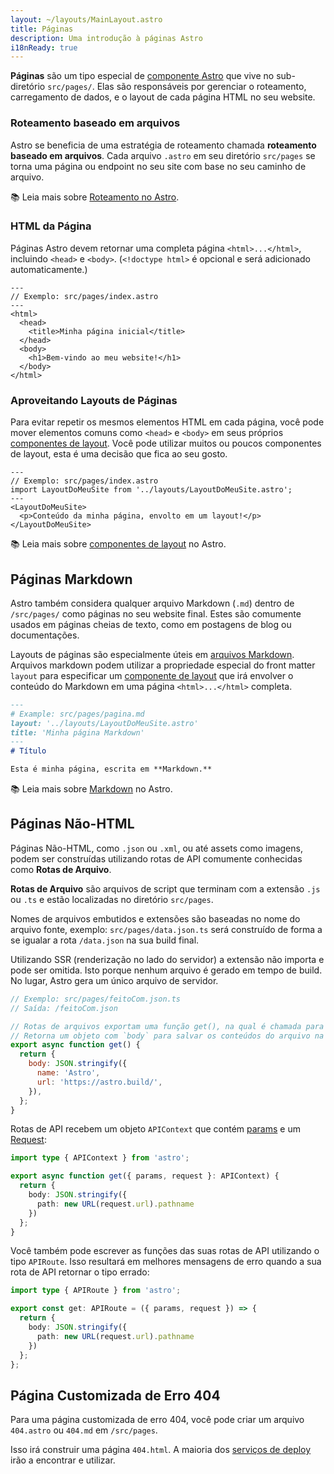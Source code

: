 ```yaml
---
layout: ~/layouts/MainLayout.astro
title: Páginas
description: Uma introdução à páginas Astro
i18nReady: true
---
```


**Páginas** são um tipo especial de [componente Astro](/pt-br/core-concepts/astro-components/) que vive no sub-diretório  `src/pages/`. Elas são responsáveis por gerenciar o roteamento, carregamento de dados, e o layout de cada página HTML no seu website.

### Roteamento baseado em arquivos

Astro se beneficia de uma estratégia de roteamento chamada **roteamento baseado em arquivos**. Cada arquivo `.astro` em seu diretório `src/pages` se torna uma página ou endpoint no seu site com base no seu caminho de arquivo.

📚 Leia mais sobre [Roteamento no Astro](/pt-br/core-concepts/routing/).

### HTML da Página

Páginas Astro devem retornar uma completa página `<html>...</html>`, incluindo `<head>` e `<body>`. (`<!doctype html>` é opcional e será adicionado automaticamente.)

```astro
---
// Exemplo: src/pages/index.astro
---
<html>
  <head>
    <title>Minha página inicial</title>
  </head>
  <body>
    <h1>Bem-vindo ao meu website!</h1>
  </body>
</html>
```

### Aproveitando Layouts de Páginas

Para evitar repetir os mesmos elementos HTML em cada página, você pode mover elementos comuns como `<head>` e `<body>` em seus próprios [componentes de layout](/pt-br/core-concepts/layouts/). Você pode utilizar muitos ou poucos componentes de layout, esta é uma decisão que fica ao seu gosto.

```astro
---
// Exemplo: src/pages/index.astro
import LayoutDoMeuSite from '../layouts/LayoutDoMeuSite.astro';
---
<LayoutDoMeuSite>
  <p>Conteúdo da minha página, envolto em um layout!</p>
</LayoutDoMeuSite>
```

📚 Leia mais sobre [componentes de layout](/pt-br/core-concepts/layouts/) no Astro.


## Páginas Markdown

Astro também considera qualquer arquivo Markdown (`.md`) dentro de `/src/pages/` como páginas no seu website final. Estes são comumente usados em páginas cheias de texto, como em postagens de blog ou documentações.

Layouts de páginas são especialmente úteis em [arquivos Markdown](#páginas-markdown). Arquivos markdown podem utilizar a propriedade especial do front matter `layout` para especificar um [componente de layout](/pt-br/core-concepts/layouts/) que irá envolver o conteúdo do Markdown em uma página `<html>...</html>` completa.

```md
---
# Example: src/pages/pagina.md
layout: '../layouts/LayoutDoMeuSite.astro'
title: 'Minha página Markdown'
---
# Título

Esta é minha página, escrita em **Markdown.**
```

📚 Leia mais sobre [Markdown](/pt-br/guides/markdown-content/) no Astro.


## Páginas Não-HTML

Páginas Não-HTML, como `.json` ou `.xml`, ou até assets como imagens, podem ser construídas utilizando rotas de API comumente conhecidas como **Rotas de Arquivo**.

**Rotas de Arquivo** são arquivos de script que terminam com a extensão `.js` ou `.ts` e estão localizadas no diretório `src/pages`.

Nomes de arquivos embutidos e extensões são baseadas no nome do arquivo fonte, exemplo: `src/pages/data.json.ts` será construído de forma a se igualar a rota `/data.json` na sua build final.

Utilizando SSR (renderização no lado do servidor) a extensão não importa e pode ser omitida. Isto porque nenhum arquivo é gerado em tempo de build. No lugar, Astro gera um único arquivo de servidor.

```js
// Exemplo: src/pages/feitoCom.json.ts
// Saída: /feitoCom.json

// Rotas de arquivos exportam uma função get(), na qual é chamada para gerar o arquivo.
// Retorna um objeto com `body` para salvar os conteúdos do arquivo na sua build final.
export async function get() {
  return {
    body: JSON.stringify({
      name: 'Astro',
      url: 'https://astro.build/',
    }),
  };
}
```

Rotas de API recebem um objeto `APIContext` que contém [params](/pt-br/reference/api-reference/#params) e um [Request](https://developer.mozilla.org/pt-BR/docs/Web/API/Request):

```ts
import type { APIContext } from 'astro';

export async function get({ params, request }: APIContext) {
  return {
    body: JSON.stringify({
      path: new URL(request.url).pathname
    })
  };
}
```

Você também pode escrever as funções das suas rotas de API utilizando o tipo `APIRoute`. Isso resultará em melhores mensagens de erro quando a sua rota de API retornar o tipo errado:

```ts
import type { APIRoute } from 'astro';

export const get: APIRoute = ({ params, request }) => {
  return {
    body: JSON.stringify({
      path: new URL(request.url).pathname
    })
  };
};
```

## Página Customizada de Erro 404

Para uma página customizada de erro 404, você pode criar um arquivo `404.astro` ou `404.md` em `/src/pages`.

Isso irá construir uma página `404.html`. A maioria dos [serviços de deploy](/pt-br/guides/deploy/) irão a encontrar e utilizar.
